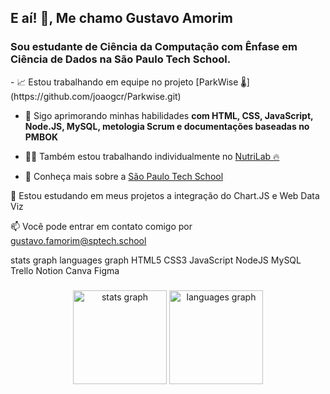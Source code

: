 <h2>E aí! 👋, Me chamo Gustavo Amorim</h2>
<h3>Sou estudante de Ciência da Computação com Ênfase em Ciência de Dados na São Paulo Tech School.</h3>
- 📈 Estou trabalhando em equipe no projeto [ParkWise 🌡](https://github.com/joaogcr/Parkwise.git)

- 🌱 Sigo aprimorando minhas habilidades **com HTML, CSS, JavaScript, Node.JS, MySQL, metologia Scrum e documentações baseadas no PMBOK**

- 👨‍💻 Também estou trabalhando individualmente no [NutriLab 🔥](https://github.com/joaogcr/NutriLab.git)

- 🤝 Conheça mais sobre a [São Paulo Tech School](https://info.sptech.school/)

💬 Estou estudando em meus projetos a integração do Chart.JS e Web Data Viz

📫 Você pode entrar em contato comigo por gustavo.famorim@sptech.school

stats graph languages graph
HTML5 CSS3 JavaScript NodeJS MySQL Trello Notion Canva Figma

###

<div align="center">
  <img src="https://github-readme-stats.vercel.app/api?username=GustavoVFA-SPTECH&hide_title=false&hide_rank=false&show_icons=true&include_all_commits=true&count_private=true&disable_animations=false&theme=monokai&locale=en&hide_border=false" height="150" alt="stats graph"  />
  <img src="https://github-readme-stats.vercel.app/api/top-langs?username=GustavoVFA-SPTECH&locale=en&hide_title=false&layout=compact&card_width=320&langs_count=5&theme=monokai&hide_border=false" height="150" alt="languages graph"  />
</div>

###

###

###
